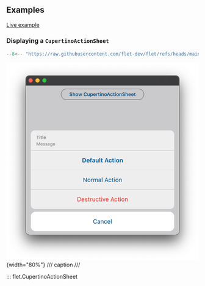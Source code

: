 ## Examples

[Live example](https://flet-controls-gallery.fly.dev/dialogs/cupertinobottomsheet)

### Displaying a `CupertinoActionSheet`

```python
--8<-- "https://raw.githubusercontent.com/flet-dev/flet/refs/heads/main/sdk/python/examples/controls/cupertino-action-sheet/basic.py"
```

![cupertinoactionsheet](https://raw.githubusercontent.com/flet-dev/flet/main/sdk/python/examples/controls/cupertino-action-sheet/media/basic.png){width="80%"}
/// caption
///

::: flet.CupertinoActionSheet
